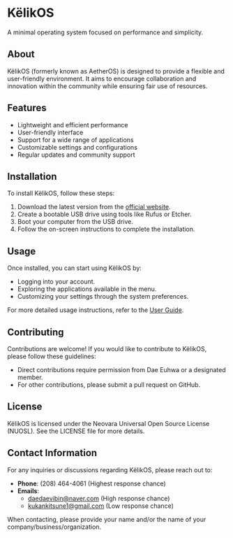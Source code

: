 # KëlikOS
A minimal operating system focused on performance and simplicity.

## About
KëlikOS (formerly known as AetherOS) is designed to provide a flexible and user-friendly environment. It aims to encourage collaboration and innovation within the community while ensuring fair use of resources.

## Features
- Lightweight and efficient performance
- User-friendly interface
- Support for a wide range of applications
- Customizable settings and configurations
- Regular updates and community support

## Installation
To install KëlikOS, follow these steps:
1. Download the latest version from the [official website](#).
2. Create a bootable USB drive using tools like Rufus or Etcher.
3. Boot your computer from the USB drive.
4. Follow the on-screen instructions to complete the installation.

## Usage
Once installed, you can start using KëlikOS by:
- Logging into your account.
- Exploring the applications available in the menu.
- Customizing your settings through the system preferences.

For more detailed usage instructions, refer to the [User Guide](#).

## Contributing
Contributions are welcome! If you would like to contribute to KëlikOS, please follow these guidelines:
- Direct contributions require permission from Dae Euhwa or a designated member.
- For other contributions, please submit a pull request on GitHub.

## License
KëlikOS is licensed under the Neovara Universal Open Source License (NUOSL). See the LICENSE file for more details.

## Contact Information
For any inquiries or discussions regarding KëlikOS, please reach out to:
- **Phone**: (208) 464-4061 (Highest response chance)
- **Emails**:
  - daedaevibin@naver.com (High response chance)
  - kukankitsune1@gmail.com (Low response chance)

When contacting, please provide your name and/or the name of your company/business/organization.
